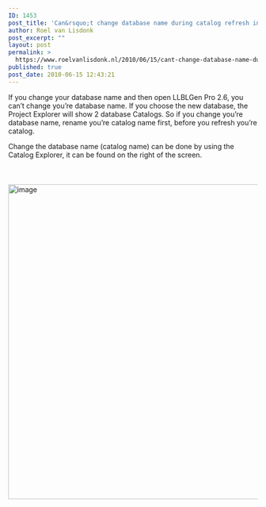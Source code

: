 ```yaml
---
ID: 1453
post_title: 'Can&rsquo;t change database name during catalog refresh in LLBLGen Pro 2.6'
author: Roel van Lisdonk
post_excerpt: ""
layout: post
permalink: >
  https://www.roelvanlisdonk.nl/2010/06/15/cant-change-database-name-during-catalog-refresh-in-llblgen-pro-2-6/
published: true
post_date: 2010-06-15 12:43:21
---
```

<p>If you change your database name and then open LLBLGen Pro 2.6, you can’t change you’re database name. If you choose the new database, the Project Explorer will show 2 database Catalogs. So if you change you’re database name, rename you’re catalog name first, before you refresh you’re catalog.</p>  <p>Change the database name (catalog name) can be done by using the Catalog Explorer, it can be found on the right of the screen.   <br />    <br />    <br />&#160; <a href="http://www.roelvanlisdonk.nl/wp-content/uploads/2010/06/image3.png"><img style="border-bottom: 0px; border-left: 0px; display: inline; border-top: 0px; border-right: 0px" title="image" border="0" alt="image" src="http://www.roelvanlisdonk.nl/wp-content/uploads/2010/06/image_thumb3.png" width="754" height="635" /></a></p>